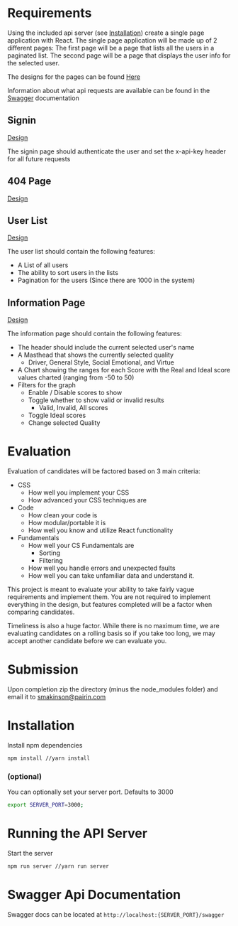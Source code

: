 # Requirements
Using the included api server (see [Installation](#installation)) create a single page application with React. The single page application will be made up of 2 different pages: The first page will be a page that lists all the users in a paginated list. The second page will be a page that displays the user info for the selected user.

The designs for the pages can be found [Here](./Designs)

Information about what api requests are available can be found in the [Swagger](#swagger) documentation
## Signin

[Design](./Designs/Signin.png)

The signin page should authenticate the user and set the x-api-key header for all future requests

## 404 Page
[Design](./Designs/404.png)

## User List

[Design](./Designs/UserList.png)

The user list should contain the following features:

- A List of all users
- The ability to sort users in the lists
- Pagination for the users (Since there are 1000 in the system)

## Information Page
[Design](./Designs/Inform.png)

The information page should contain the following features:

- The header should include the current selected user's name
- A Masthead that shows the currently selected quality
  - Driver, General Style, Social Emotional, and Virtue
- A Chart showing the ranges for each Score with the Real and Ideal score values charted (ranging from -50 to 50)
- Filters for the graph
  - Enable / Disable scores to show
  - Toggle whether to show valid or invalid results
    - Valid, Invalid, All scores
  - Toggle Ideal scores
  - Change selected Quality

# Evaluation
Evaluation of candidates will be factored based on 3 main criteria:

- CSS
  - How well you implement your CSS
  - How advanced your CSS techniques are
- Code
  - How clean your code is
  - How modular/portable it is
  - How well you know and utilize React functionality
- Fundamentals
  - How well your CS Fundamentals are
    - Sorting
    - Filtering
  - How well you handle errors and unexpected faults
  - How well you can take unfamiliar data and understand it.

This project is meant to evaluate your ability to take fairly vague requirements and implement them. You are not required to implement everything in the design, but features completed will be a factor when comparing candidates.

Timeliness is also a huge factor. While there is no maximum time, we are evaluating candidates on a rolling basis so if you take too long, we may accept another candidate before we can evaluate you.

# Submission
Upon completion zip the directory (minus the node_modules folder) and email it to [smakinson@pairin.com](mailto:smakinson@pairin.com?Subject=Frontend%20Code%20Challenge)

# Installation
Install npm dependencies
```bash
npm install //yarn install
```

### (optional)
You can optionally set your server port. Defaults to 3000
```bash
export SERVER_PORT=3000;
```

# Running the API Server
Start the server
```bash
npm run server //yarn run server
```

# Swagger Api Documentation
Swagger docs can be located at `http://localhost:{SERVER_PORT}/swagger`
